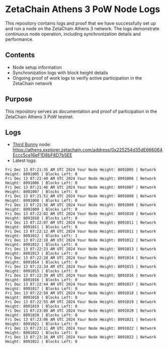 # ZetaChain Athens 3 PoW Node Logs
This repository contains logs and proof that we have successfully set up and run a node on the ZetaChain Athens 3 network. The logs demonstrate continuous node operation, including synchronization details and performance.

## Contents
- Node setup information
- Synchronization logs with block height details
- Ongoing proof of work logs to verify active participation in the ZetaChain network

## Purpose
This repository serves as documentation and proof of participation in the ZetaChain Athens 3 PoW testnet.

## Logs

- [Third Bunny](https://thirdbunny.xyz/) node: https://athens.explorer.zetachain.com/address/0x225254d35dE666064Eccc5ce16eF1D8bF8D7b5EE
- Latest logs:
```
Fri Dec 13 07:21:35 AM UTC 2024 Your Node Height: 8091005 | Network Height: 8091005 | Blocks Left: 0
Fri Dec 13 07:21:40 AM UTC 2024 Your Node Height: 8091006 | Network Height: 8091006 | Blocks Left: 0
Fri Dec 13 07:21:46 AM UTC 2024 Your Node Height: 8091007 | Network Height: 8091007 | Blocks Left: 0
Fri Dec 13 07:21:51 AM UTC 2024 Your Node Height: 8091008 | Network Height: 8091008 | Blocks Left: 0
Fri Dec 13 07:21:56 AM UTC 2024 Your Node Height: 8091009 | Network Height: 8091009 | Blocks Left: 0
Fri Dec 13 07:22:02 AM UTC 2024 Your Node Height: 8091010 | Network Height: 8091010 | Blocks Left: 0
Fri Dec 13 07:22:07 AM UTC 2024 Your Node Height: 8091011 | Network Height: 8091011 | Blocks Left: 0
Fri Dec 13 07:22:12 AM UTC 2024 Your Node Height: 8091011 | Network Height: 8091012 | Blocks Left: 1
Fri Dec 13 07:22:18 AM UTC 2024 Your Node Height: 8091012 | Network Height: 8091012 | Blocks Left: 0
Fri Dec 13 07:22:23 AM UTC 2024 Your Node Height: 8091013 | Network Height: 8091013 | Blocks Left: 0
Fri Dec 13 07:22:28 AM UTC 2024 Your Node Height: 8091014 | Network Height: 8091014 | Blocks Left: 0
Fri Dec 13 07:22:34 AM UTC 2024 Your Node Height: 8091015 | Network Height: 8091015 | Blocks Left: 0
Fri Dec 13 07:22:39 AM UTC 2024 Your Node Height: 8091016 | Network Height: 8091016 | Blocks Left: 0
Fri Dec 13 07:22:44 AM UTC 2024 Your Node Height: 8091017 | Network Height: 8091017 | Blocks Left: 0
Fri Dec 13 07:22:50 AM UTC 2024 Your Node Height: 8091018 | Network Height: 8091018 | Blocks Left: 0
Fri Dec 13 07:22:55 AM UTC 2024 Your Node Height: 8091019 | Network Height: 8091019 | Blocks Left: 0
Fri Dec 13 07:23:00 AM UTC 2024 Your Node Height: 8091020 | Network Height: 8091020 | Blocks Left: 0
Fri Dec 13 07:23:06 AM UTC 2024 Your Node Height: 8091021 | Network Height: 8091021 | Blocks Left: 0
Fri Dec 13 07:23:11 AM UTC 2024 Your Node Height: 8091022 | Network Height: 8091022 | Blocks Left: 0
Fri Dec 13 07:23:16 AM UTC 2024 Your Node Height: 8091022 | Network Height: 8091022 | Blocks Left: 0
```
